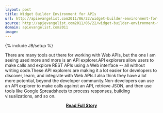 ```yaml
---
layout: post
title: Widget Builder Environment for APIs
url: http://apievangelist.com2011/06/22/widget-builder-environment-for-apis/
source: http://apievangelist.com2011/06/22/widget-builder-environment-for-apis/
domain: apievangelist.com2011
image: 
---
```

{% include JB/setup %}<p>There are many tools out there for working with Web APIs, but the one I am seeing used more and more is an API explorer.API explorers allow users to make calls and explore REST APIs using a Web interface -- all without writing code.These API explorers are making it a lot easier for developers to discover, learn, and integrate with Web APIs.I also think they have a lot more potential, beyond the developer community.Non-developers can use an API explorer to make calls against an API, retrieve JSON, and then use tools like Google Spreadsheets to process responses, building visualizations, and so on.</p>
<center><p><a href="http://apievangelist.com2011/06/22/widget-builder-environment-for-apis/" style='padding:25px; font-sze:18px; font-weight: bold;'>Read Full Story</a></p></center>
